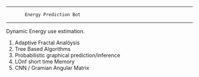 -------------------------------------
           
           Energy Prediction Bot

---------------------------------------


Dynamic Energy use estimation.

      
  1) Adaptive Fractal Analöysis
  2) Tree Based Algorithms
  3) Probabilistic graphical prediction/inference
  4) LOnf short time Memory
  5) CNN / Gramian Angular Matrix
  
